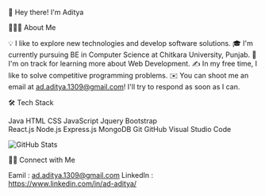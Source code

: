 👋  Hey there! I'm Aditya

👨🏻‍💻  About Me

💡  I like to explore new technologies and develop software solutions.
🎓  I'm currently pursuing BE in Computer Science at Chitkara University, Punjab.
🌱  I'm on track for learning more about Web Development.
✍️  In my free time, I like to solve competitive programming problems.
✉️  You can shoot me an email at ad.aditya.1309@gmail.com! I'll try to respond as soon as I can.

🛠  Tech Stack

Java
HTML  CSS  JavaScript  Jquery  Bootstrap  
React.js  Node.js Express.js MongoDB
Git  GitHub  Visual Studio Code 


![GitHub Stats](https://github-readme-stats.vercel.app/api?username=aditya-ahlawat-1309&theme=radical)


🤝🏻  Connect with Me

Eamil : ad.aditya.1309@gmail.com
LinkedIn : https://www.linkedin.com/in/ad-aditya/
